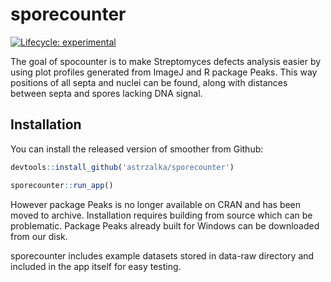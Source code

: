 
<!-- README.md is generated from README.Rmd. Please edit that file -->

# sporecounter

<!-- badges: start -->

[![Lifecycle:
experimental](https://img.shields.io/badge/lifecycle-experimental-orange.svg)](https://www.tidyverse.org/lifecycle/#experimental)
<!-- badges: end -->

The goal of spocounter is to make Streptomyces defects analysis easier
by using plot profiles generated from ImageJ and R package Peaks. This
way positions of all septa and nuclei can be found, along with distances
between septa and spores lacking DNA signal.

## Installation

You can install the released version of smoother from Github:

``` r
devtools::install_github('astrzalka/sporecounter')

sporecounter::run_app()
```

However package Peaks is no longer available on CRAN and has been moved
to archive. Installation requires building from source which can be
problematic. Package Peaks already built for Windows can be downloaded
from our disk.

sporecounter includes example datasets stored in data-raw directory and
included in the app itself for easy testing.

